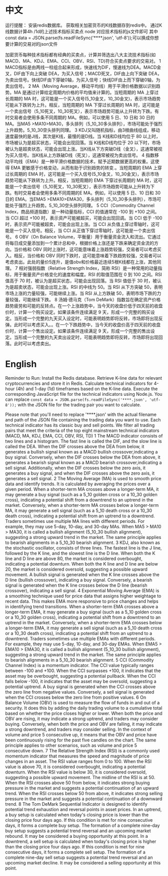 # 中文
运行提醒：
安装redis数据库。
获取相关加密货币的K线数据存到redis中。
通过K线数据计算4h /1d的上述技术指标买卖点
node 对应技术指标的js文件即可
其中const data = JSON.parse(fs.readFileSync('****.json', 'utf-8'));可以换成你想要计算的交易对的json文件


加密货币每种技术指标都有经典的买卖点，计算并筛选出八大主流技术指标(如MACD、MA、KDJ、EMA、CCI、OBV、RSI、TD)符合买卖点要求的交易对。
1 MACD指标是由两线一柱组合起来形成，快速线为DIF，慢速线为DEA。MACD金叉，DIF由下向上突破 DEA，为买入信号；MACD死叉，DIF由上向下突破 DEA，为卖出信号。快线DIF由下穿破0轴，为买入信号；快线DIF由上而下穿破0轴，为卖出信号。
2 MA（Moving Average，移动平均线）用于平滑价格数据以识别趋势。MA 是通过计算给定周期内价格的平均值来计算的。当短周期的 MA 上穿过长周期的 MA 时，这可能是一个买入信号(5_10金叉，10_30金叉)，表示市场趋势可能从下跌转为上升。相反，当短周期的 MA 下穿过长周期的 MA 时，这可能是一个卖出信号（5_10死叉，10_30死叉），表示市场趋势可能从上升转为下跌。有时交易者会使用多条不同周期的 MA。例如，可以使用 5 日、10 日和 30 日的 MA。当MA5 >MA10>MA30，多头排列（5_10_30多头排列），市场可能处于强烈上升趋势。5_10_30空头排列同理。
3 KDJ又叫随机指标，由3根曲线组成，移动速度最快的是J线，其次是K线，最慢的是D线。当 K线和D线均位于 80 以上时，市场被认为是超买状态，可能会出现回落。当 K线和D线均位于 20 以下时，市场被认为是超卖状态，可能会出现上涨。当K线从下方突破D线（金叉），这通常被视为买入信号。当K线从上方跌破D线（死叉），这通常被视为卖出信号。
4 指数移动平均线（EMA）是一种平滑价格数据的技术，赋予近期数据更高的权重。这使得 EMA 更敏感于价格变动，从而有助于识别趋势的转变.。当短周期的 EMA 上穿过长周期的 EMA 时，这可能是一个买入信号(5_10金叉，10_30金叉)，表示市场趋势可能从下跌转为上升。相反，当短周期的 EMA 下穿过长周期的 MA 时，这可能是一个卖出信号（5_10死叉，10_30死叉），表示市场趋势可能从上升转为下跌。有时交易者会使用多条不同周期的E MA。例如，可以使用 5 日、10 日和 30 日的 EMA。当EMA5 >EMA10>EMA30，多头排列（5_10_30多头排列），市场可能处于强烈上升趋势。5_10_30空头排列同理。
5 CCI（Commodity Channel Index，商品频道指数）是一种动量指标，CCI 的值通常在 -100 到 +100 之间。当 CCI 超过 +100 时，表示资产可能被超买，可能会出现回调。当 CCI 低于 -100 时，表示资产可能被超卖，可能会出现上涨。当 CCI 从负值上穿过零轴时，这可能是一个买入信号。相反，当 CCI 从正值下穿过零轴时，这可能是一个卖出信号。
6 OBV（On Balance Volume，平衡量）用于衡量资金流入和流出。它通过将每日成交量添加到一个累计总和中，根据价格上涨还是下跌来确定资金流的方向。当价格和 OBV 同时上涨时，这可能意味着上涨趋势较强，交易者可以考虑买入。相反，当价格和 OBV 同时下跌时，这可能意味着下跌趋势较强，交易者可以考虑卖出。此处的量价5连升，是值obv和价格最近连续5根K线都在上涨，其他同理。
7 相对强弱指数（Relative Strength Index，简称 RSI）是一种常用的动量指标，用于衡量资产价格变化的速度和幅度。RSI 的取值范围在 0 到 100 之间。RSI 值高于 70 时，被认为是超买状态，可能会出现回落。当 RSI 值低于 30 时，被认为是超卖状态，可能会出现上涨。RSI 的中线为 50。当 RSI 从下方突破 50，表明市场上涨的力量较强，可能继续上涨。当 RSI 从上方跌破 50，表明市场下跌的力量较强，可能继续下跌。
8 汤姆·德马克（Tom DeMark）指数旨在确定资产价格趋势疲劳和可能的反转点。在一个上涨趋势中，当今天的收盘价低于四天前的收盘价时，计算一个购买设定。如果该条件连续满足 9 天，形成一个完整的购买设定。当形成一个完整的九天买入设定时，可能表明趋势即将反转，市场即将出现反弹。此时可以考虑买入。。在一个下跌趋势中，当今天的收盘价高于四天前的收盘价时，计算一个售出设定。如果该条件连续满足 9 天，形成一个完整的售出设定。当形成一个完整的九天卖出设定时，可能表明趋势即将反转，市场即将出现回落。此时可以考虑卖出。

# English
Reminder to Run:
Install the Redis database.
Retrieve K-line data for relevant cryptocurrencies and store it in Redis.
Calculate technical indicators for 4-hour (4h) and 1-day (1d) timeframes based on the K-line data.
Execute the corresponding JavaScript file for the technical indicators using Node.js.
You can replace `const data = JSON.parse(fs.readFileSync('****.json', 'utf-8'));` with the JSON file for the trading pair you want to calculate.

Please note that you'll need to replace '****.json' with the actual filename and path of the JSON file containing the trading data you want to use.
Each technical indicator has its classic buy and sell points. We filter all trading pairs that meet the criteria of the top eight mainstream technical indicators (MACD, MA, KDJ, EMA, CCI, OBV, RSI, TD)
1 The MACD indicator consists of two lines and a histogram. The fast line is called the DIF, and the slow line is called the DEA. When the DIF crosses above the DEA from below, it generates a bullish signal known as a MACD bullish crossover,indicating a buy signal. Conversely, when the DIF crosses below the DEA from above, it generates a bearish signal known as a MACD bearish crossover,indicating a sell signal. Additionally, when the DIF crosses below the zero axis, it generates a buy signal, and when the DIF crosses above the zero axis, it generates a sell signal.
2 The Moving Average (MA) is used to smooth price data and identify trends. It is calculated by averaging the prices over a given period. When a shorter-term MA crosses above a longer-term MA, it may generate a buy signal (such as a 5_10 golden cross or a 10_30 golden cross), indicating a potential shift from a downtrend to an uptrend in the market. Conversely, when a shorter-term MA crosses below a longer-term MA, it may generate a sell signal (such as a 5_10 death cross or a 10_30 death cross), indicating a potential shift from an uptrend to a downtrend. Traders sometimes use multiple MA lines with different periods. For example, they may use 5-day, 10-day, and 30-day MAs. When MA5 > MA10 > MA30, it is called a bullish alignment (5_10_30 bullish alignment), suggesting a strong upward trend in the market. The same principle applies to bearish alignments in a 5_10_30 bearish alignment.
3 KDJ, also known as the stochastic oscillator, consists of three lines. The fastest line is the J line, followed by the K line, and the slowest line is the D line. When both the K line and D line are above 80, the market is considered overbought, indicating a potential downturn. When both the K line and D line are below 20, the market is considered oversold, suggesting a possible upward movement. A bullish signal is generated when the K line crosses above the D line (bullish crossover), indicating a buy signal. Conversely, a bearish signal is generated when the K line crosses below the D line (bearish crossover), indicating a sell signal.
4 Exponential Moving Average (EMA) is a smoothing technique used for price data that assigns higher weightage to recent data. This makes EMA more responsive to price changes and helps in identifying trend transitions. When a shorter-term EMA crosses above a longer-term EMA, it may generate a buy signal (such as a 5_10 golden cross or a 10_30 golden cross), indicating a potential shift from a downtrend to an uptrend in the market. Conversely, when a shorter-term EMA crosses below a longer-term EMA, it may generate a sell signal (such as a 5_10 death cross or a 10_30 death cross), indicating a potential shift from an uptrend to a downtrend. Traders sometimes use multiple EMAs with different periods. For example, they may use 5-day, 10-day, and 30-day EMAs. When EMA5 > EMA10 > EMA30, it is called a bullish alignment (5_10_30 bullish alignment), suggesting a strong upward trend in the market. The same principle applies to bearish alignments in a 5_10_30 bearish alignment.
5 CCI (Commodity Channel Index) is a momentum indicator. The CCI value typically ranges between -100 and +100. When the CCI surpasses +100, it indicates that the asset may be overbought, suggesting a potential pullback. When the CCI falls below -100, it indicates that the asset may be oversold, suggesting a potential uptrend. A buy signal is generated when the CCI crosses above the zero line from negative values. Conversely, a sell signal is generated when the CCI crosses below the zero line from positive values.
6 On Balance Volume (OBV) is used to measure the flow of funds in and out of a security. It does this by adding the daily trading volume to a cumulative total based on whether the price closes higher or lower. When both the price and OBV are rising, it may indicate a strong uptrend, and traders may consider buying. Conversely, when both the price and OBV are falling, it may indicate a strong downtrend, and traders may consider selling. In the context of volume and price 5 consecutive up, it means that the OBV and price have been continuously rising for the past five candles on the chart. The same principle applies to other scenarios, such as volume and price 5 consecutive down.
7 The Relative Strength Index (RSI) is a commonly used momentum indicator that measures the speed and magnitude of price changes in an asset. The RSI value ranges from 0 to 100. When the RSI value is above 70, it is considered overbought, indicating a potential downturn. When the RSI value is below 30, it is considered oversold, suggesting a possible upward movement. The midline of the RSI is at 50. When the RSI crosses above 50 from below, it indicates strong buying pressure in the market and suggests a potential continuation of an upward trend. When the RSI crosses below 50 from above, it indicates strong selling pressure in the market and suggests a potential continuation of a downward trend.
8 The Tom DeMark Sequential Indicator is designed to identify potential trend exhaustion and reversal points in asset prices. In an uptrend, a buy setup is calculated when today's closing price is lower than the closing price four days ago. If this condition is met for nine consecutive days, it forms a complete buy setup. The formation of a complete nine-day buy setup suggests a potential trend reversal and an upcoming market rebound. It may be considered a buying opportunity at this point. In a downtrend, a sell setup is calculated when today's closing price is higher than the closing price four days ago. If this condition is met for nine consecutive days, it forms a complete sell setup. The formation of a complete nine-day sell setup suggests a potential trend reversal and an upcoming market decline. It may be considered a selling opportunity at this point.



